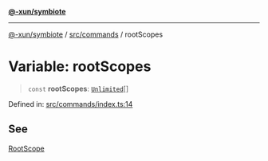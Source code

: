 [**@-xun/symbiote**](../../../README.md)

***

[@-xun/symbiote](../../../README.md) / [src/commands](../README.md) / rootScopes

# Variable: rootScopes

> `const` **rootScopes**: [`Unlimited`](../../configure/enumerations/UnlimitedGlobalScope.md#unlimited)[]

Defined in: [src/commands/index.ts:14](https://github.com/Xunnamius/symbiote/blob/49b68300bfb7b09f7c437e515711c99015f99f81/src/commands/index.ts#L14)

## See

[RootScope](../../configure/enumerations/UnlimitedGlobalScope.md)
